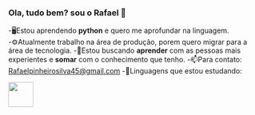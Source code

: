 ### Ola, tudo bem? sou o Rafael 👋

-🖥Estou aprendendo **python** e quero me aprofundar na linguagem.
-⚙Atualmente trabalho na área de produção, porem quero migrar para a área de tecnologia.
-👯Estou buscando **aprender** com as pessoas mais experientes e **somar** com o conhecimento que tenho.
-📫Para contato: Rafaelpinheirosilva45@gmail.com
-🦾Linguagens que estou estudando:

<img widht="50" height="50"  src="https://cdn.jsdelivr.net/gh/devicons/devicon/icons/python/python-original.svg" />
          
<!--
**shirubara/shirubara** is a ✨ _special_ ✨ repository because its `README.md` (this file) appears on your GitHub profile.

Here are some ideas to get you started:

- 🔭 I’m currently working on ...
- 🌱 I’m currently learning ...
- 👯 I’m looking to collaborate on ...
- 🤔 I’m looking for help with ...
- 💬 Ask me about ...
- 📫 How to reach me: ...
- 😄 Pronouns: ...
- ⚡ Fun fact: ...
-->
